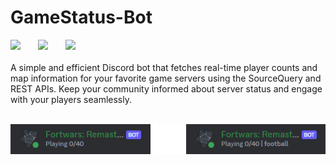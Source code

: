 # GameStatus-Bot

<div>
    <img src="https://img.shields.io/badge/Node.js-339933.svg?style=for-the-badge&logo=nodedotjs&logoColor=white" style="margin-right: 24px;">
    <img src="https://img.shields.io/badge/Steam-000000.svg?style=for-the-badge&logo=Steam&logoColor=white" style="margin-right: 24px;">
    <img src="https://img.shields.io/badge/Discord-5865F2.svg?style=for-the-badge&logo=Discord&logoColor=white">
</div>
<br>
A simple and efficient Discord bot that fetches real-time player counts and map information for your favorite game servers using the SourceQuery and REST APIs. Keep your community informed about server status and engage with your players seamlessly.
<br><br>
<p align="center">
    <img src="./assets/server-bot.png" style="align: right;" >
</p>
